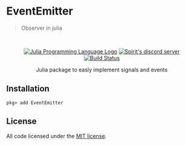 # EventEmitter
> Observer in julia

<div align="center">
  <br />
  <p>
    <a href="https://discord.gg/fsgRUpK"><img src="https://upload.wikimedia.org/wikipedia/commons/1/1f/Julia_Programming_Language_Logo.svg" alt="Julia Programming Language Logo" /></a>
    <a href="https://discord.gg/fsgRUpK"><img src="https://img.shields.io/discord/726050330068123679?color=000000&logo=discord&logoColor=white" alt="Spirit's discord server" /></a>
    <a target="_blank" href="https://github.com/8bou3/EventEmitter.jl/actions/workflows/CI.yml?query=branch%3Amain"><img src="https://github.com/8bou3/EventEmitter.jl/actions/workflows/CI.yml/badge.svg?branch=main" alt="Build Status" /></a>
  </p>
  Julia package to easly implement signals and events
</div>

## Installation

```console
pkg> add EventEmitter
```

## License

All code licensed under the [MIT license][license].

<!-- Markdown link & img dfn's -->
[discord-url]: https://discord.gg/fsgRUpK
[license]: LICENSE
[example.env]: example.env

